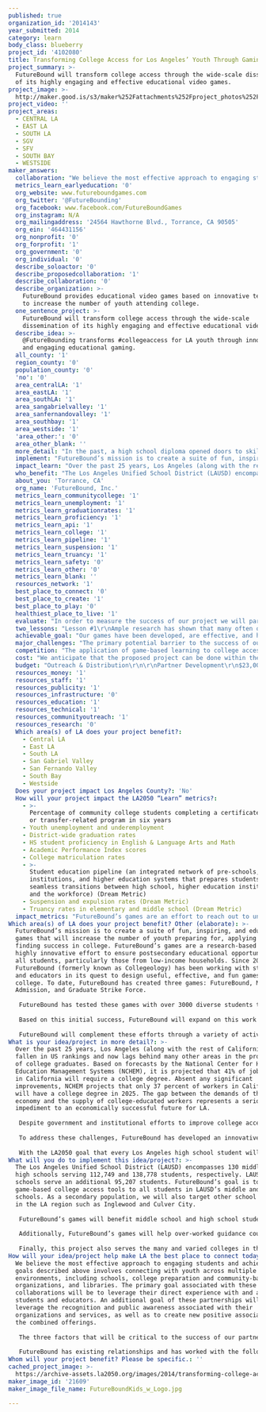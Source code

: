```yaml
---
published: true
organization_id: '2014143'
year_submitted: 2014
category: learn
body_class: blueberry
project_id: '4102080'
title: Transforming College Access for Los Angeles’ Youth Through Gaming
project_summary: >-
  FutureBound will transform college access through the wide-scale dissemination
  of its highly engaging and effective educational video games.
project_image: >-
  http://maker.good.is/s3/maker%252Fattachments%252Fproject_photos%252Fimages%252F21609%252Fdisplay%252FFutureBoundKids_w_Logo.jpg=c570x385
project_video: ''
project_areas:
  - CENTRAL LA
  - EAST LA
  - SOUTH LA
  - SGV
  - SFV
  - SOUTH BAY
  - WESTSIDE
maker_answers:
  collaboration: "We believe the most effective approach to engaging students and achieving the goals described above involves connecting with youth across multiple learning environments, including schools, college preparation and community-based organizations, and libraries. The primary goal associated with these collaborations will be to leverage their direct experience with and access to students and educators. An additional goal of these partnerships will be to leverage the recognition and public awareness associated with their organizations and services, as well as to create new positive associations for the combined offerings.\r\n\r\nThe three factors that will be critical to the success of our partnerships include: (1) ability to enhance distribution and expand access to LA schools and students; (2) partner resources and capabilities to help provide some of the training to local schools; and (3) a strong track record among partners of working with LA youth in the area of college access. \r\n\r\nFutureBound has existing relationships and has worked with the following organizations: Los Angeles Unified School District; Southern California College Access Network; USC Pullias Center for Higher Education; and USC Game Innovation Lab. Potential partners include: Inglewood Unified School District; Santa Monica-Malibu Unified School District; Culver City Unified School District; TRIO & Upward Bound Program participants; Los Angeles Boys & Girls Club; LA's BEST After School Enrichment Program; and MESA Programs."
  metrics_learn_earlyeducation: '0'
  org_website: www.futureboundgames.com
  org_twitter: '@FutureBounding'
  org_facebook: www.facebook.com/FutureBoundGames
  org_instagram: N/A
  org_mailingaddress: '24564 Hawthorne Blvd., Torrance, CA 90505'
  org_ein: '464431156'
  org_nonprofit: '0'
  org_forprofit: '1'
  org_government: '0'
  org_individual: '0'
  describe_soloactor: '0'
  describe_proposedcollaboration: '1'
  describe_collaboration: '0'
  describe_organization: >-
    FutureBound provides educational video games based on innovative technology
    to increase the number of youth attending college.  
  one_sentence_project: >-
    FutureBound will transform college access through the wide-scale
    dissemination of its highly engaging and effective educational video games.
  describe_idea: >-
    @FutureBounding transforms #collegeaccess for LA youth through innovative
    and engaging educational gaming.
  all_county: '1'
  region_county: '0'
  population_county: '0'
  'no': '0'
  area_centralLA: '1'
  area_eastLA: '1'
  area_southLA: '1'
  area_sangabrielvalley: '1'
  area_sanfernandovalley: '1'
  area_southbay: '1'
  area_westside: '1'
  'area_other:': '0'
  area_other_blank: ''
  more_detail: "In the past, a high school diploma opened doors to skilled jobs and middle-class economic opportunity. Today college has become a critical step to achieving stable employment and financial security. Despite efforts to improve college access, fewer than 40% of LA high school graduates attend college.\r\n\r\nTo address this challenge, FutureBound proposes the strategic and widescale dissemination of its suite of engaging game-based college access and financial aid literacy tools to students throughout the LA region. Unlike static information provided through books and websites, FutureBound delivers, through its action-strategy games, key information that allows it to have the greatest impact on learning, retention, and college attendance."
  implement: "FutureBound’s mission is to create a suite of fun, inspiring, and educational games that will increase the number of youth preparing for, applying to, and finding success in college. FutureBound’s games are a research-based and highly innovative effort to ensure postsecondary educational opportunities for all students, particularly those from low-income households. Since 2009, FutureBound (formerly known as Collegeology) has been working with students and educators in its quest to design useful, effective, and fun games about college. To date, FutureBound has created three games: FutureBound, Mission: Admission, and Graduate Strike Force.\r\n\r\nFutureBound has tested these games with over 3000 diverse students to ascertain their impact. Our research has shown that these games increase students’ confidence or “self-efficacy” of their ability to attend college and take steps towards reaching a desired career. \r\n\r\nBased on this initial success, FutureBound will expand on this work and provide its games on a significantly larger scale throughout LA. To accomplish this, we will leverage our partnerships to cost-effectively expand our reach and maximize the number of students we serve. A key part of this strategy will include working with school districts, libraries, after school programs, and college access networks to take advantage of the existing relationships these entities have with students and educators. To support these organizations, a portion of FutureBound’s grant budget will be allocated to training staff at these organizations in best practices for implementing the games. FutureBound will also provide web-based training and support resources for these individuals. \r\n\r\nFutureBound will complement these efforts through a variety of activities, including significant use of social media and other marketing tools.  To provide sufficient staffing for our efforts (training, web/content development), FutureBound will take advantage of its relationship with USC  to recruit highly skilled personnel –graduate students and recent post-grads."
  impact_learn: "Over the past 25 years, Los Angeles (along with the rest of California) has fallen in US rankings and now lags behind many other areas in the production of college graduates. Based on forecasts by the National Center for Higher Education Management Systems (NCHEM), it is projected that 41% of jobs in 2025 in California will require a college degree. Absent any significant improvements, NCHEM projects that only 37 percent of workers in California will have a college degree in 2025. The gap between the demands of the local economy and the supply of college-educated workers represents a serious impediment to an economically successful future for LA. \r\n\r\nDespite government and institutional efforts to improve college access over many decades, fewer than 40% of LAUSD high school graduates currently attend some form of post-secondary education.\r\n\r\nTo address these challenges, FutureBound has developed an innovative and engaging suite of educational video games that have significantly increased the number of youth—including under-served students—preparing for, applying to, and finding success in US colleges. The games have been proven to develop the skills needed to master the college readiness and entry process and to succeed in college and beyond. Game play extends developmentally sound practices of learning through play into the adolescent landscape like no other medium. Teens love games, especially technology-mediated games. Ultimately, games provide a fun space for gaining social capital related to college-going and career choice that cannot easily be replicated in conventional learning environments.  All games are supported through wrap-around curricular activities and materials for teachers, counselors, and program advisors.\r\n\r\nWith the LA2050 goal that every Los Angeles high school student will graduate and be ready for college and career, FutureBound is well positioned to support this goal. Through the use of FutureBound’s games, educators and practitioners will have the opportunity to cultivate college and financial aid application strategies that increase access to college by providing information about postsecondary and financial aid options. Additionally, our games will help cultivate college application and college choice strategies and will nurture critical thinking and decision-making skills related to college."
  who_benefit: "The Los Angeles Unified School District (LAUSD) encompasses 130 middle and 149 high schools serving 112,749 and 138,778 students, respectively. LAUSD charter schools serve an additional 95,207 students. FutureBound’s goal is to extend game-based college access tools to all students in LAUSD’s middle and high schools. As a secondary population, we will also target other school districts in the LA region such as Inglewood and Culver City. \r\n\r\nFutureBound’s games will benefit middle school and high school students in LA by delivering crucial college guidance, teaching college preparation strategies, and increasing their confidence in their own ability to go to college. The games will have a particular impact on underserved populations and first-generation college-goers who currently have little access to college guidance and preparation. Helping these students get to college creates a beneficial cycle within their communities. When first-generation college students matriculate, they create a culture of college-going where there wasn't one before. They serve as role models to their families and larger social networks, modeling positive behaviors and outcomes—especially for younger students in the community.\r\n\r\nAdditionally, FutureBound’s games will help over-worked guidance counselors, teachers, and parents by providing them with a set of tools to reach the students in their lives. College can be a difficult subject to broach with students who are anxious about their future. By reaching out through play, teachers, counselors, and mentors can communicate about this subject in a more relaxed way that facilitates a more productive discussion.\r\n\r\nFinally, this project also serves the many and varied colleges in the Los Angeles area, who will benefit from a larger and more diverse applicant pool if more of Los Angeles’ underserved youth are able to navigate the complexities of the college application process and make informed choices about how and where to apply."
  about_you: 'Torrance, CA'
  org_name: 'FutureBound, Inc.'
  metrics_learn_communitycollege: '1'
  metrics_learn_unemployment: '1'
  metrics_learn_graduationrates: '1'
  metrics_learn_proficiency: '1'
  metrics_learn_api: '1'
  metrics_learn_college: '1'
  metrics_learn_pipeline: '1'
  metrics_learn_suspension: '1'
  metrics_learn_truancy: '1'
  metrics_learn_safety: '0'
  metrics_learn_other: '0'
  metrics_learn_blank: ''
  resources_network: '1'
  best_place_to_connect: '0'
  best_place_to_create: '1'
  best_place_to_play: '0'
  healthiest_place_to_live: '1'
  evaluate: "In order to measure the success of our project we will partner with USC’s Pullias Center for Higher Education. Previous research illustrated that by playing FutureBound’s games, students demonstrated significant increases in college-going self-efficacy (the belief that they could attend college) and growth of college knowledge (understanding of college terms, strategies, and processes). Since we already know that these tools are effective when students play them, our evaluation of our LA2050 initiative will focus on how well the games have been disseminated, implemented, and received across LA. We will use several metrics and perform this evaluation throughout the year so that we can maximize the reach of the games and their usefulness to students.\r\n\r\nOur project metrics will include:\r\n\r\nStudent metrics - Server-level analytics of anonymous user/student data will document how many students play the games, for how long students play, and what milestones they reach within each game.\r\n\r\nTeacher, counselor, and administrator metrics - Surveys will be administered to school-based staff at multiple points during the year in order to optimize the implementation and effectiveness of professional development and support tools.\r\n\r\nExtra-school metrics - Surveys will also be administered to outreach professionals in non-profit organizations, including library staff, in order to ascertain how these stakeholders are making use of game tools."
  two_lessons: "Lesson #1\r\nAmple research has shown that many often qualified youth slip through the cracks when it comes time to apply to college. Even students who have done well in school and met college requirements miss key college and financial aid deadlines because they lack the support and/or knowledge–at home and/or at school–to successfully complete the college applications process. \r\n\r\nOf the most effective college outreach efforts, the vast majority of these tend to involve mentoring or hands-on outreach, which is human-capital intensive. Such efforts are bound by resources and serve only a limited number of students. \r\n\r\nWith recent reductions in funding, the ratio of guidance counselors to students at LAUSD are inadequate (1:850 or higher) and many students are left without effective counseling to navigate the college application, selection, and financial aid process. Additionally, we have seen that relevant information about college is often delivered in passive ways or in formats that serve a finite number of students. Examples of this include students listening to a teacher lecture about college or reviewing websites that provide content that does not solicit active engagement from students.\r\n\r\nLesson #2\r\nTo address the challenges of Lesson #1, FutureBound engages students in the college preparation process by meeting them where they are–in online and video game spaces—and recognizes the importance of moving beyond simple, static, web-based approaches in order to more effectively connect with students. In our experience working with youth, we have found that our games are highly interactive and employ both learning through social interaction and decision-making. Our games have provided an important arena for middle and high school students to practice college-going skills, role play through game interaction, and safely try out future-focused decisions and ideas for careers. Ultimately, the games provide a fun space for learning and practicing strategies pertaining to going to college and choosing a career. This interactive learning cannot be easily replicated in conventional learning environments. "
  achievable_goal: "Our games have been developed, are effective, and have been successfully used with many schools and students across the country. For our proposed project, the primary activity and goal will be the wide-scale and strategic distribution of our games in order to maximize the number of students we can assist in learning about college and expanding their access to college information and support. \r\n\r\nFutureBound has a positive track record of working with schools, community organizations, non-profits and directly with students. Based on this past experience, we expect that the current and potential partners described above will be highly motivated to work with FutureBound to help us achieve our goals. "
  major_challenges: "The primary potential barrier to the success of our implementation is the acceptance of educational video games by teachers and educators.\r\n\r\nAlthough game-based learning is becoming increasingly accepted by teachers, there is still a small proportion of educators that do not appreciate the benefits of educational game play and do not consider it an important component of the adolescent learning experience. These teachers and educators in schools forget that play makes learning fun and that students are more likely to engage deeply with school content if what they are doing is truly playful. For this small group of educators, FutureBound will provide - directly and through its partners – case studies and training materials that show the efficacy of game-based learning and introduce teachers to its practice. FutureBound also has a team member who is a faculty member at USC’s Rossier School of Education and a former high school teacher, who will lead FutureBound’s training and implementation efforts. In addition to these credentials, this individual also has extensive experience successfully implementing FutureBound’s games in LA schools. \r\n\r\nIn addition to teachers not appreciating game play, they are typically very busy. Whereas students are apt to jump into game play without much or any support, teachers and counselors often need guidance as to how to use games in the classroom to best meet the needs of their learners. To address this, FutureBound has produced a series of reports and tutorials designed to educate practitioners on the value of game-based tools and to assist them with implementing our games in the classroom. We will add to those tools by developing additional resources available through our website, tailored to the specific requirements of local students and partners. \r\n\r\nFutureBound has a history of working with students through our effective collaboration with schools, community organizations, and non-profits, and the successful completion of deadlines as evidenced by prior work. To further mitigate any risks associated with these challenges, we have cultivated a Board and an Advisory Board consisting of experts in the fields of games, assessment, and college knowledge who will provide guidance on how best to address potential risks. "
  competition: "The application of game-based learning to college access is still in the early stages. As is common with new technology innovations for the educational market, FutureBound’s games do not yet compete directly with offerings from other companies, since no other organization provides a similar set of effective educational tools. \r\n\r\nOur competitive landscape includes companies that offer an alternative solution and not a substitute for FutureBound’s games. While other companies offer college prep instruction and content, FutureBound provides the only comprehensive, game-based approach to college access. Our educational games provide college guidance with an engaging, interactive approach and at much lower cost than our competitors.\r\n\r\nThe companies that comprise FutureBound’s main competition address college access, but from a more traditional angle. IvyWise and College Match charge from a few hundred to thousands of dollars for their Internet-based private college counseling services. Apply Wise and Unigo are web-based approaches to college counseling and charge $199-599. In addition to these competitors, there are a number of websites that offer content on a free or low-cost subscription basis. Many colleges and college preparation organizations have created a multitude of websites as resources for students, families and practitioners. However, the vast majority of these websites are passive in nature and few offer individualized interactive support. FutureBound does not view these sites as competitors, as its games go well beyond the simple web-based approach of providing static and un-engaging content, to more effectively connect with students. \r\n\r\nFutureBound has also observed several small game developers transitioning into the educational gaming space. Some examples of these games include Zombie College and CollegeGo. Although these games claim to address college access, they were developed with very limited budgets and do not provide an engaging or effective means to develop college access strategies or financial aid literacy skills. Additionally, these games are not based on extensive research and student validation testing, as is typical for all of FutureBound’s games."
  cost: "We anticipate that the proposed project can be done within the $100,000 budget, which includes all total direct project costs. Other costs such as overhead and indirect costs will be absorbed by FutureBound. \r\n"
  budget: "Outreach & Distribution\r\n\r\nPartner Development\r\n$23,000 – Personnel\r\n\t        Joe Platnick (425 hours @ $40/hour)\r\n\t        Dr. Zoe Corwin (150 hours @ $40/hour)\r\n$2,000 - T&L (primarily reimbursement for personal car use)\r\n$25,000\tTotal - Partner Development\r\n\r\nPartner Training\r\n$21,000 – Personnel\r\n\t         Dr. Zoe Corwin (275 hours @ $40/hour)\r\n\t         Elizabeth Swensen (250 hours @ $40/hour)\r\n$2,000 -T&L  (primarily reimbursement for personal car use)\r\n$2,000 – Development of additional training materials\r\n$25,000 \tTotal - Partner Training\r\n---------------------------------------------------------------------------\r\n$50,000 \tTotal - Outreach & Distribution\r\n\r\n\r\n$8.000 - Marketing / Social Media (outside marketing specialist)\r\n              $1,000/month @ 8 months\r\n\r\n$5,000 - Email marketing\r\n              Two marketing campaigns @ $2,500 each\r\n\r\n$12,000 - Computer Hardware/Infrastructure\r\n\t        $1,000/month @ 12 months for servers & hosting services\r\n\r\n$10,000 - Website enhancements (outside contractor)\r\n\r\n$15,000 - Content and training tools development (contractor)\r\n\t        Curricular materials, game tutorials and videos\r\n---------------------------------------------------------------------------\r\n$100,000 \tTotal Budget\r\n"
  resources_money: '1'
  resources_staff: '1'
  resources_publicity: '1'
  resources_infrastructure: '0'
  resources_education: '1'
  resources_technical: '1'
  resources_communityoutreach: '1'
  resources_research: '0'
  Which area(s) of LA does your project benefit?:
    - Central LA
    - East LA
    - South LA
    - San Gabriel Valley
    - San Fernando Valley
    - South Bay
    - Westside
  Does your project impact Los Angeles County?: 'No'
  How will your project impact the LA2050 “Learn” metrics?:
    - >-
      Percentage of community college students completing a certificate, degree,
      or transfer-related program in six years
    - Youth unemployment and underemployment
    - District-wide graduation rates
    - HS student proficiency in English & Language Arts and Math
    - Academic Performance Index scores
    - College matriculation rates
    - >-
      Student education pipeline (an integrated network of pre-schools, K-12
      institutions, and higher education systems that prepares students for
      seamless transitions between high school, higher education institutions,
      and the workforce) (Dream Metric)
    - Suspension and expulsion rates (Dream Metric)
    - Truancy rates in elementary and middle school (Dream Metric)
  impact_metrics: "FutureBound’s games are an effort to reach out to underserved young people and help them understand the complex processes that govern their future education. These games give teachers, counselors, and parents tools that provide invaluable information to high school and middle school students using a medium that they're comfortable with and ready to engage with. Playing these games builds students' college-going aspirations and self-confidence, helping them picture themselves as successful college students and understand the steps they need to take to make that future a reality. This, in turn, affects the ambition that they demonstrate in school and in after-school activities. \r\n\r\nThe first game, FutureBound, encourages middle school students to become more engaged with their own education, both inside and outside the classroom, by expressing enthusiasm for their passions and, eventually, taking on leadership roles in after-school clubs and activities. Encouraging this sort of investment in academic and social organizations leads to students taking a greater level of responsibility for their own education, which will help to reduce truancy and increase graduation rates.\r\n\r\nThe second game, Mission: Admission, is explicitly designed to directly impact college matriculation rates by teaching high school sophomores and juniors about the application process, and allowing them to practice the skills they will need to employ (such as time management, self-presentation, and prioritization) when applying to college. There is a real and specific need for this education for students who would be the first in their family to apply to college and who don't have adequate access to a college counselor or other college advisor. \r\n\r\nThe third game, Graduate Strike Force, targets another important educational metric: the amount of college debt that is taken on by unprepared college-goers, and the pervasive problem of low-income students under-matching their own potential when applying to colleges. By teaching students about the dangers of taking on too many loans, while at the same time showing that a reasonable amount of debt can be a good investment for an education that improves their earning power, Graduate Strike Force addresses the inadequate financial aid literacy among many LA students and families."
Which area(s) of LA does your project benefit? Other (elaborate): >-
  FutureBound’s mission is to create a suite of fun, inspiring, and educational
  games that will increase the number of youth preparing for, applying to, and
  finding success in college. FutureBound’s games are a research-based and
  highly innovative effort to ensure postsecondary educational opportunities for
  all students, particularly those from low-income households. Since 2009,
  FutureBound (formerly known as Collegeology) has been working with students
  and educators in its quest to design useful, effective, and fun games about
  college. To date, FutureBound has created three games: FutureBound, Mission:
  Admission, and Graduate Strike Force.
   
   FutureBound has tested these games with over 3000 diverse students to ascertain their impact. Our research has shown that these games increase students’ confidence or “self-efficacy” of their ability to attend college and take steps towards reaching a desired career. 
   
   Based on this initial success, FutureBound will expand on this work and provide its games on a significantly larger scale throughout LA. To accomplish this, we will leverage our partnerships to cost-effectively expand our reach and maximize the number of students we serve. A key part of this strategy will include working with school districts, libraries, after school programs, and college access networks to take advantage of the existing relationships these entities have with students and educators. To support these organizations, a portion of FutureBound’s grant budget will be allocated to training staff at these organizations in best practices for implementing the games. FutureBound will also provide web-based training and support resources for these individuals. 
   
   FutureBound will complement these efforts through a variety of activities, including significant use of social media and other marketing tools. To provide sufficient staffing for our efforts (training, web/content development), FutureBound will take advantage of its relationship with USC to recruit highly skilled personnel –graduate students and recent post-grads.
What is your idea/project in more detail?: >-
  Over the past 25 years, Los Angeles (along with the rest of California) has
  fallen in US rankings and now lags behind many other areas in the production
  of college graduates. Based on forecasts by the National Center for Higher
  Education Management Systems (NCHEM), it is projected that 41% of jobs in 2025
  in California will require a college degree. Absent any significant
  improvements, NCHEM projects that only 37 percent of workers in California
  will have a college degree in 2025. The gap between the demands of the local
  economy and the supply of college-educated workers represents a serious
  impediment to an economically successful future for LA. 
   
   Despite government and institutional efforts to improve college access over many decades, fewer than 40% of LAUSD high school graduates currently attend some form of post-secondary education.
   
   To address these challenges, FutureBound has developed an innovative and engaging suite of educational video games that have significantly increased the number of youth—including under-served students—preparing for, applying to, and finding success in US colleges. The games have been proven to develop the skills needed to master the college readiness and entry process and to succeed in college and beyond. Game play extends developmentally sound practices of learning through play into the adolescent landscape like no other medium. Teens love games, especially technology-mediated games. Ultimately, games provide a fun space for gaining social capital related to college-going and career choice that cannot easily be replicated in conventional learning environments. All games are supported through wrap-around curricular activities and materials for teachers, counselors, and program advisors.
   
   With the LA2050 goal that every Los Angeles high school student will graduate and be ready for college and career, FutureBound is well positioned to support this goal. Through the use of FutureBound’s games, educators and practitioners will have the opportunity to cultivate college and financial aid application strategies that increase access to college by providing information about postsecondary and financial aid options. Additionally, our games will help cultivate college application and college choice strategies and will nurture critical thinking and decision-making skills related to college.
What will you do to implement this idea/project?: >-
  The Los Angeles Unified School District (LAUSD) encompasses 130 middle and 149
  high schools serving 112,749 and 138,778 students, respectively. LAUSD charter
  schools serve an additional 95,207 students. FutureBound’s goal is to extend
  game-based college access tools to all students in LAUSD’s middle and high
  schools. As a secondary population, we will also target other school districts
  in the LA region such as Inglewood and Culver City. 
   
   FutureBound’s games will benefit middle school and high school students in LA by delivering crucial college guidance, teaching college preparation strategies, and increasing their confidence in their own ability to go to college. The games will have a particular impact on underserved populations and first-generation college-goers who currently have little access to college guidance and preparation. Helping these students get to college creates a beneficial cycle within their communities. When first-generation college students matriculate, they create a culture of college-going where there wasn't one before. They serve as role models to their families and larger social networks, modeling positive behaviors and outcomes—especially for younger students in the community.
   
   Additionally, FutureBound’s games will help over-worked guidance counselors, teachers, and parents by providing them with a set of tools to reach the students in their lives. College can be a difficult subject to broach with students who are anxious about their future. By reaching out through play, teachers, counselors, and mentors can communicate about this subject in a more relaxed way that facilitates a more productive discussion.
   
   Finally, this project also serves the many and varied colleges in the Los Angeles area, who will benefit from a larger and more diverse applicant pool if more of Los Angeles’ underserved youth are able to navigate the complexities of the college application process and make informed choices about how and where to apply.
How will your idea/project help make LA the best place to connect today? In LA2050?: >-
  We believe the most effective approach to engaging students and achieving the
  goals described above involves connecting with youth across multiple learning
  environments, including schools, college preparation and community-based
  organizations, and libraries. The primary goal associated with these
  collaborations will be to leverage their direct experience with and access to
  students and educators. An additional goal of these partnerships will be to
  leverage the recognition and public awareness associated with their
  organizations and services, as well as to create new positive associations for
  the combined offerings.
   
   The three factors that will be critical to the success of our partnerships include: (1) ability to enhance distribution and expand access to LA schools and students; (2) partner resources and capabilities to help provide some of the training to local schools; and (3) a strong track record among partners of working with LA youth in the area of college access. 
   
   FutureBound has existing relationships and has worked with the following organizations: Los Angeles Unified School District; Southern California College Access Network; USC Pullias Center for Higher Education; and USC Game Innovation Lab. Potential partners include: Inglewood Unified School District; Santa Monica-Malibu Unified School District; Culver City Unified School District; TRIO & Upward Bound Program participants; Los Angeles Boys & Girls Club; LA's BEST After School Enrichment Program; and MESA Programs.
Whom will your project benefit? Please be specific.: ''
cached_project_image: >-
  https://archive-assets.la2050.org/images/2014/transforming-college-access-for-los-angeles-youth-through-gaming/maker.good.is/s3/maker%252Fattachments%252Fproject_photos%252Fimages%252F21609%252Fdisplay%252FFutureBoundKids_w_Logo.jpg=c570x385.jpg
maker_image_id: '21609'
maker_image_file_name: FutureBoundKids_w_Logo.jpg

---
```

